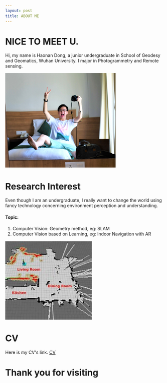```yaml
---
layout: post
title: ABOUT ME
---
```

# NICE TO MEET U. 
Hi, my name is Haonan Dong, a junior undergraduate in School of Geodesy and Geomatics, Wuhan University. I major in Photogrammetry and Remote sensing.

<img src="https://github.com/haonan-dong/haonan-dong.github.io/raw/master/assets/img/about me/me.JPG" height="300" />

# Research Interest
Even though I am an undergraduate, I really want to change the world using fancy technology concerning environment perception and understanding.

#### Topic:
1. Computer Vision: Geometry method, eg: SLAM
2. Computer Vision based on Learning, eg: Indoor Navigation with AR

<img src="https://github.com/haonan-dong/haonan-dong.github.io/raw/master/assets/img/about me/slam.jpeg" height="250" />

# CV
Here is my CV's link.
[CV](https://github.com/haonan-dong/haonan-dong.github.io/blob/master/assets/files/CV.pdf)


# Thank you for visiting
